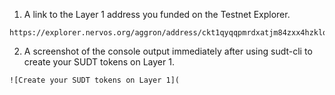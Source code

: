 
1. A link to the Layer 1 address you funded on the Testnet Explorer.
```
https://explorer.nervos.org/aggron/address/ckt1qyqqpmrdxatjm84zxx4hzklq4h3gdevz27dqz4pf42
```

2. A screenshot of the console output immediately after using sudt-cli to create your SUDT tokens on Layer 1.
```
![Create your SUDT tokens on Layer 1](
